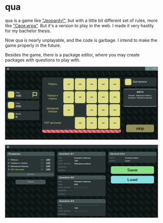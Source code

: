 # qua

qua is a game like ["Jeopardy!"](https://en.wikipedia.org/wiki/Jeopardy!), but with a little bit different set of rules, more like ["Своя игра"](https://ru.wikipedia.org/wiki/%D0%A1%D0%B2%D0%BE%D1%8F_%D0%B8%D0%B3%D1%80%D0%B0). But it's a version to play in the web. I made it very hastily for my bachelor thesis.

Now qua is nearly unplayable, and the code is garbage. I intend to make the game properly in the future.

Besides the game, there is a package editor, where you may create packages with questions to play with.

![Gameplay screenshot](screenshots/gameplay.png "Gameplay")

![Package editor screenshot](screenshots/editor.png "Package editor")
